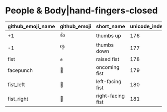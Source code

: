# People & Body|hand-fingers-closed

|github_emoji_name|github_emoji|short_name|unicode_index|
|---|---|---|---|
|+1|:+1:|thumbs up|176|
|-1|:-1:|thumbs down|177|
|fist|:fist:|raised fist|178|
|facepunch|:facepunch:|oncoming fist|179|
|fist_left|:fist_left:|left-facing fist|180|
|fist_right|:fist_right:|right-facing fist|181|
